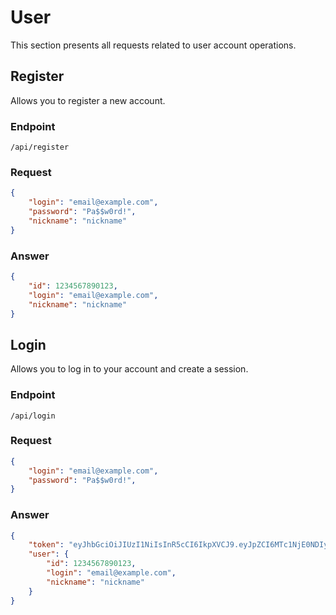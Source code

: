 # User
This section presents all requests related to user account operations.
## Register
Allows you to register a new account.
### Endpoint
```
/api/register
```
### Request
```json
{
    "login": "email@example.com",
    "password": "Pa$$w0rd!",
    "nickname": "nickname"
}
```
### Answer
```json
{
    "id": 1234567890123,
    "login": "email@example.com",
    "nickname": "nickname"
}
```
## Login
Allows you to log in to your account and create a session.
### Endpoint
```
/api/login
```
### Request
```json
{
    "login": "email@example.com",
    "password": "Pa$$w0rd!",
}
```
### Answer
```json
{
    "token": "eyJhbGciOiJIUzI1NiIsInR5cCI6IkpXVCJ9.eyJpZCI6MTc1NjE0NDIyNzQwNywibG9naW4iOiJkb3JvbGVpam5AZ21haWwuY29tIiwibmlja25hbWUiOiJsaXVicXVhbnRpIiwiaWF0IjoxNzU2MTQ0MzYxLCJleHAiOjE3NTY3NDkxNjF9.jFrEiEkYNPNfknLZYTqSiwpBX5UhZOevmChLXiT_-8Y",
    "user": {
        "id": 1234567890123,
        "login": "email@example.com",
        "nickname": "nickname"
    }
}
```